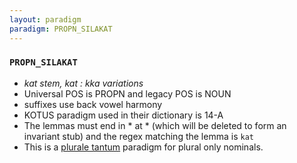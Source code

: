 ```yaml
---
layout: paradigm
paradigm: PROPN_SILAKAT
---
```

### ` PROPN_SILAKAT `

* _kat stem, kat : kka variations_
* Universal POS is PROPN and legacy POS is NOUN
* suffixes use back vowel harmony
* KOTUS paradigm used in their dictionary is 14-A
* The lemmas must end in * at * (which will be deleted to form an invariant stub) and the regex matching the lemma is ` kat `
* This is a [plurale tantum](https://en.wikipedia.org/wiki/Plurale_tantum) paradigm for plural only nominals.
